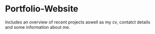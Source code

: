 # Portfolio-Website
Includes an overview of recent projects aswell as my cv, contatct details and some information about me.

